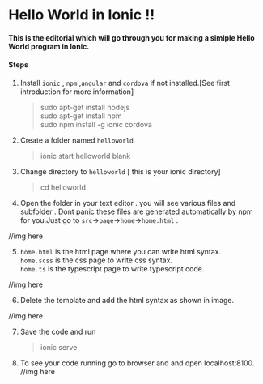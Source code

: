 
# Hello World in Ionic !!


#### This is the editorial which will go through you for making a simlple Hello World program in Ionic.


#### Steps
1. Install `ionic` , `npm` ,`angular` and `cordova` if not installed.[See first introduction for more information]

   >sudo apt-get install nodejs <br/>
   >sudo apt-get install npm  <br/>
   >sudo npm install -g ionic cordova <br/>
   
2. Create a folder named `helloworld`
  
   >ionic start helloworld blank
  
3. Change directory to `helloworld` [ this is your ionic directory]
   >cd helloworld
4. Open the folder in your text editor . you will see various files and subfolder . 
Dont panic these files are generated automatically by npm for you.Just go to `src`->`page`->`home`->`home.html` .

//img here

5. `home.html` is the html page where you can write html syntax.<br/>
   `home.scss` is the css page to write css syntax.<br/>
   `home.ts` is the typescript page to write typescript code.

//img here

6. Delete the template and add the html syntax as shown in image.

//img here 

7. Save the code and run 
   > ionic serve

8. To see your code running go to browser and and open localhost:8100.<br/> 
//img here 

